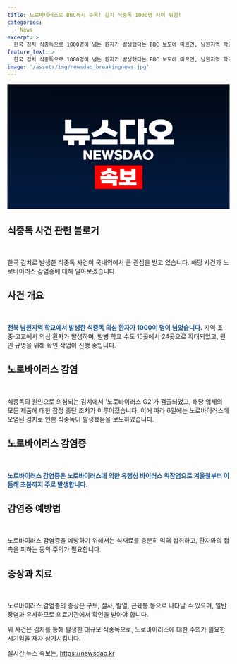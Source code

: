 ```yaml
---
title: 노로바이러스로 BBC까지 주목! 김치 식중독 1000명 사이 위험!
categories:
  - News
excerpt: >
  한국 김치 식중독으로 1000명이 넘는 환자가 발생했다는 BBC 보도에 따르면, 남원지역 학교에서 공통으로 납품된 김치에서 노로바이러스가 검출됐다. 6일 현재 남원시에서는 1024명의 의심 환자가 발생했으며, 해당 업체의 김치 생산 중단 조치가 이뤄졌다. 노로바이러스 감염증은 유행성 바이러스 위장염으로, 바이러스에 노출된 식재료를 익히지 않은 채 섭취할 때 감염될 위험이 높다. 이에 대한 예방법과 증상, 검사 등에 대한 정보를 제시하고 있다.
feature_text: >
  한국 김치 식중독으로 1000명이 넘는 환자가 발생했다는 BBC 보도에 따르면, 남원지역 학교에서 공통으로 납품된 김치에서 노로바이러스가 검출됐다. 6일 현재 남원시에서는 1024명의 의심 환자가 발생했으며, 해당 업체의 김치 생산 중단 조치가 이뤄졌다. 노로바이러스 감염증은 유행성 바이러스 위장염으로, 바이러스에 노출된 식재료를 익히지 않은 채 섭취할 때 감염될 위험이 높다. 이에 대한 예방법과 증상, 검사 등에 대한 정보를 제시하고 있다.
image: '/assets/img/newsdao_breakingnews.jpg'
---
```


<p><img src="/assets/img/newsdao_breakingnews.jpg" alt="ranknews 속보" /></p>

<h2 data-ke-size="size26">식중독 사건 관련 블로거</h2>

<p data-ke-size="size16">&nbsp;</p>

<p>한국 김치로 발생한 식중독 사건이 국내외에서 큰 관심을 받고 있습니다. 해당 사건과 노로바이러스 감염증에 대해 알아보겠습니다.</p>

<h2 data-ke-size="size24">사건 개요</h2>

<p data-ke-size="size16">&nbsp;</p>

<p><b><span style="color: #1a5490;">전북 남원지역 학교에서 발생한 식중독 의심 환자가 1000여 명이 넘었습니다.</span></b> 지역 초·중·고교에서 의심 환자가 발생하며, 발병 학교 수도 15곳에서 24곳으로 확대되었고, 원인 규명을 위해 확인 작업이 진행 중입니다.</p>

<h2 data-ke-size="size24">노로바이러스 감염</h2>

<p data-ke-size="size16">&nbsp;</p>

<p>식중독의 원인으로 의심되는 김치에서 '노로바이러스 G2'가 검출되었고, 해당 업체의 모든 제품에 대한 잠정 중단 조치가 이루어졌습니다. 이에 따라 6일에는 노로바이러스에 오염된 김치로 인한 식중독이 발생했음을 보도하였습니다.</p>

<h2 data-ke-size="size24">노로바이러스 감염증</h2>

<p data-ke-size="size16">&nbsp;</p>

<p><b><span style="color: #1a5490;">노로바이러스 감염증은 노로바이러스에 의한 유행성 바이러스 위장염으로 겨울철부터 이듬해 초봄까지 주로 발생합니다.</span></b></p>

<h2 data-ke-size="size24">감염증 예방법</h2>

<p data-ke-size="size16">&nbsp;</p>

<p>노로바이러스 감염증을 예방하기 위해서는 식재료를 충분히 익혀 섭취하고, 환자와의 접촉을 피하는 등의 주의가 필요합니다.</p>

<h2 data-ke-size="size24">증상과 치료</h2>

<p data-ke-size="size16">&nbsp;</p>

<p>노로바이러스 감염증의 증상은 구토, 설사, 발열, 근육통 등으로 나타날 수 있으며, 일반 장염과 유사하므로 의료기관에서 확인을 받아야 합니다.</p>

<p>위 사건은 김치를 통해 발생한 대규모 식중독으로, 노로바이러스에 대한 주의가 필요한 시기임을 재차 상기시킵니다.</p>
실시간 뉴스 속보는, <a href="https://newsdao.kr" rel="dofollow">https://newsdao.kr</a>


